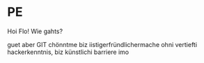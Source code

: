 # PE

Hoi Flo! Wie gahts?


guet aber GIT chönntme biz iistigerfründlichermache ohni vertiefti hackerkenntnis, biz künstlichi barriere imo
